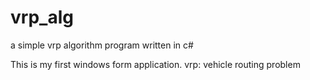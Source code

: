 # vrp_alg
a simple vrp algorithm program written in c#

This is my first windows form application.
vrp: vehicle routing problem
